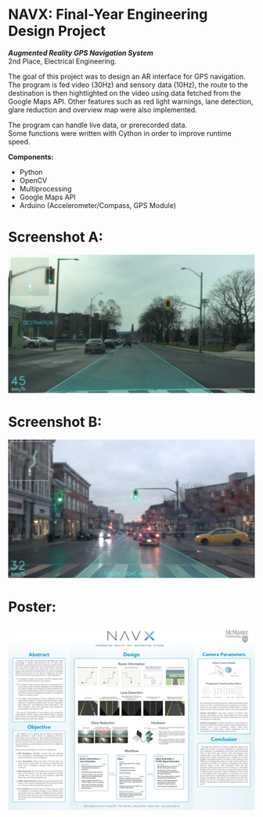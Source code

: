 # NAVX: Final-Year Engineering Design Project
<b><i>Augmented Reality GPS Navigation System</i></b><br>
2nd Place, Electrical Engineering.<br>

The goal of this project was to design an AR interface for GPS navigation. The program is fed video (30Hz) and sensory data (10Hz), the route to the destination is then hightlighted on the video using data fetched from the Google Maps API. Other features such as red light warnings, lane detection, glare reduction and overview map were also implemented.<br>

The program can handle live data, or prerecorded data.<br>
Some functions were written with Cython in order to improve runtime speed.<br> 

<b>Components:</b>
<ul>
  <li>Python</li>
  <li>OpenCV</li>
  <li>Multiprocessing</li>
  <li>Google Maps API</li>
  <li>Arduino (Accelerometer/Compass, GPS Module)</li>
</ul>

# Screenshot A:
<img src="sample_1.jpg">

# Screenshot B:
<img src="sample_2.jpg">

# Poster:
<img src="poster.jpg">

